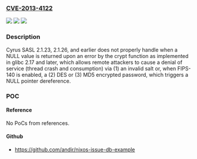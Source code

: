 ### [CVE-2013-4122](https://cve.mitre.org/cgi-bin/cvename.cgi?name=CVE-2013-4122)
![](https://img.shields.io/static/v1?label=Product&message=n%2Fa&color=blue)
![](https://img.shields.io/static/v1?label=Version&message=n%2Fa&color=blue)
![](https://img.shields.io/static/v1?label=Vulnerability&message=n%2Fa&color=brighgreen)

### Description

Cyrus SASL 2.1.23, 2.1.26, and earlier does not properly handle when a NULL value is returned upon an error by the crypt function as implemented in glibc 2.17 and later, which allows remote attackers to cause a denial of service (thread crash and consumption) via (1) an invalid salt or, when FIPS-140 is enabled, a (2) DES or (3) MD5 encrypted password, which triggers a NULL pointer dereference.

### POC

#### Reference
No PoCs from references.

#### Github
- https://github.com/andir/nixos-issue-db-example

